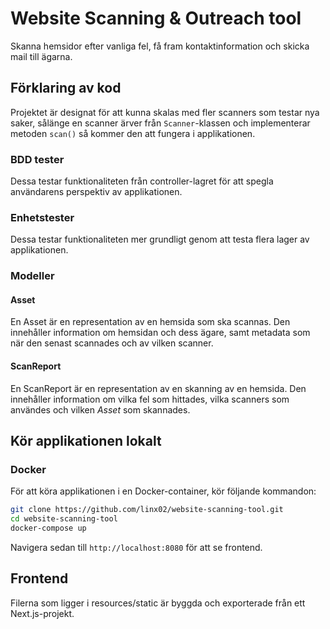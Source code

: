 # Website Scanning & Outreach tool
Skanna hemsidor efter vanliga fel, få fram kontaktinformation och skicka mail till ägarna.

## Förklaring av kod
Projektet är designat för att kunna skalas med fler scanners som testar nya saker, sålänge en scanner ärver från `Scanner`-klassen och implementerar metoden `scan()` så kommer den att fungera i applikationen. 

### BDD tester
Dessa testar funktionaliteten från controller-lagret för att spegla användarens perspektiv av applikationen.

### Enhetstester
Dessa testar funktionaliteten mer grundligt genom att testa flera lager av applikationen.

### Modeller

#### Asset
En Asset är en representation av en hemsida som ska scannas. Den innehåller information om hemsidan och dess ägare, samt metadata som när den senast scannades och av vilken scanner.

#### ScanReport
En ScanReport är en representation av en skanning av en hemsida. Den innehåller information om vilka fel som hittades, vilka scanners som användes och vilken *Asset* som skannades.

## Kör applikationen lokalt

### Docker
För att köra applikationen i en Docker-container, kör följande kommandon:

```bash
git clone https://github.com/linx02/website-scanning-tool.git
cd website-scanning-tool
docker-compose up
```

Navigera sedan till `http://localhost:8080` för att se frontend.

## Frontend
Filerna som ligger i resources/static är byggda och exporterade från ett Next.js-projekt.